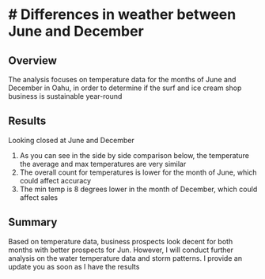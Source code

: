 # # Differences in weather between June and December
## Overview
The analysis focuses on temperature data for the months of June and December in Oahu, in order to determine if the surf and ice cream shop business is sustainable year-round 
## Results 
Looking closed at June and December 
1)	As you can see in the side by side comparison below, the temperature the average and max temperatures are very similar
2)	The overall count for temperatures is lower for the month of June, which could affect accuracy
3)	The min temp is 8 degrees lower in the month of December, which could affect sales 

## Summary
Based on temperature data, business prospects look decent for both months with better prospects for Jun. However, I will conduct further analysis on the water temperature data and storm patterns. I provide an update you as soon as I have the results 
